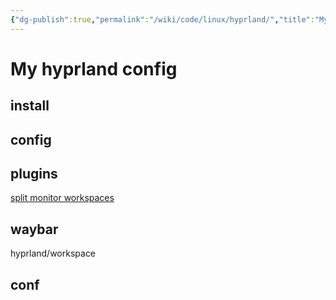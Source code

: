 ```yaml
---
{"dg-publish":true,"permalink":"/wiki/code/linux/hyprland/","title":"My hyprland config","tags":["config"]}
---
```



# My hyprland config

## install

## config

## plugins

[split monitor workspaces](https://github.com/Duckonaut/split-monitor-workspaces)

## waybar

hyprland/workspace

## conf

